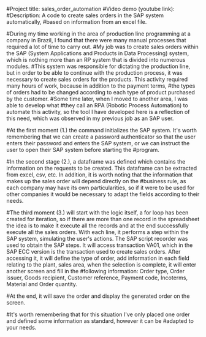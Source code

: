 #Project title: sales_order_automation
#Video demo (youtube link): 
#Description: A code to create sales orders in the SAP system automatically, #based on information from an excel file.

#During my time working in the area of production line programming at a company in Brazil, I found that there were many manual processes that required a lot of time to carry out.
#My job was to create sales orders within the SAP (System Applications and Products in Data Processing) system, which is nothing more than an RP system that is divided into numerous modules. 
#This system was responsible for dictating the production line, but in order to be able to continue with the production process, it was necessary to create sales orders for the products. This activity required many hours of work, because in addition to the payment terms, #the types of orders had to be changed according to each type of product purchased by the customer. 
#Some time later, when I moved to another area, I was able to develop what #they call an RPA (Robotic Process Automation) to automate this activity, so the tool I have developed here is a reflection of this need, which was observed in my previous job as an SAP user.

#At the first moment (1.) the command initializes the SAP system. It's worth remembering that we can create a password authenticator so that the user enters their password and enters the SAP system, or we can instruct the user to open their SAP system before starting the #program.

#In the second stage (2.), a dataframe was defined which contains the information on the requests to be created. This dataframe can be extracted from excel, csv, etc. In addition, it is worth noting that the information that makes up the sales order will depend directly on the #business rule, as each company may have its own particularities, so if it were to be used for other companies it would be necessary to adapt the fields according to their needs.

#The third moment (3.) will start with the logic itself, a for loop has been created for iteration, so if there are more than one record in the spreadsheet the idea is to make it execute all the records and at the end successfully execute all the sales orders.
With each line, it performs a step within the SAP system, simulating the user's actions. The SAP script recorder was used to obtain the SAP steps. 
It will access transaction VA01, which in the SAP ECC version is the transaction used to create sales orders. After accessing it, it will define the type of order, add information in each field relating to the plant, sales area, when the selection is complete, it will enter another screen and fill in the #following information: Order type, Order issuer, Goods recipient, Customer reference, Payment code, Incoterms, Material and Order quantity.

#At the end, it will save the order and display the generated order on the screen.

#It's worth remembering that for this situation I've only placed one order and defined some information as standard, however it can be #adapted to your needs.








